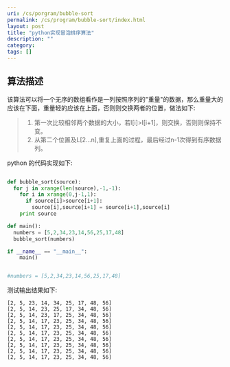 ```yaml
---
uri: /cs/porgram/bubble-sort
permalink: /cs/program/bubble-sort/index.html
layout: post
title: "python实现冒泡排序算法"
description: ""
category:
tags: []
---
```


## 算法描述

该算法可以将一个无序的数组看作是一列按照序列的"重量"的数据，那么重量大的应该在下面，重量轻的应该在上面，否则则交换两者的位置，做法如下:

> 1. 第一次比较相邻两个数据的大小，若l[i]>l[i+1]，则交换，否则则保持不变。
> 2. 从第二个位置及L[2...n],重复上面的过程，最后经过n-1次得到有序数据列。
>

python 的代码实现如下:

```python

def bubble_sort(source):
  for j in xrange(len(source),-1,-1):
    for i in xrange(0,j-1,1):
      if source[i]>source[i+1]:
        source[i],source[i+1] = source[i+1],source[i]
    print source

def main():
  numbers = [5,2,34,23,14,56,25,17,48]
  bubble_sort(numbers)

if __name__ == "__main__":
    main()


#numbers = [5,2,34,23,14,56,25,17,48]

```

测试输出结果如下:

    [2, 5, 23, 14, 34, 25, 17, 48, 56]
    [2, 5, 14, 23, 25, 17, 34, 48, 56]
    [2, 5, 14, 23, 17, 25, 34, 48, 56]
    [2, 5, 14, 17, 23, 25, 34, 48, 56]
    [2, 5, 14, 17, 23, 25, 34, 48, 56]
    [2, 5, 14, 17, 23, 25, 34, 48, 56]
    [2, 5, 14, 17, 23, 25, 34, 48, 56]
    [2, 5, 14, 17, 23, 25, 34, 48, 56]
    [2, 5, 14, 17, 23, 25, 34, 48, 56]
    [2, 5, 14, 17, 23, 25, 34, 48, 56]



